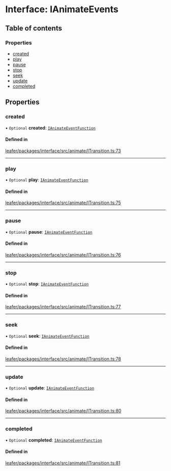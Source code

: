 # Interface: IAnimateEvents

## Table of contents

### Properties

- [created](IAnimateEvents.md#created)
- [play](IAnimateEvents.md#play)
- [pause](IAnimateEvents.md#pause)
- [stop](IAnimateEvents.md#stop)
- [seek](IAnimateEvents.md#seek)
- [update](IAnimateEvents.md#update)
- [completed](IAnimateEvents.md#completed)

## Properties

### created

• `Optional` **created**: [`IAnimateEventFunction`](IAnimateEventFunction.md)

#### Defined in

[leafer/packages/interface/src/animate/ITransition.ts:73](https://github.com/leaferjs/leafer/blob/27e942d/packages/interface/src/animate/ITransition.ts#L73)

___

### play

• `Optional` **play**: [`IAnimateEventFunction`](IAnimateEventFunction.md)

#### Defined in

[leafer/packages/interface/src/animate/ITransition.ts:75](https://github.com/leaferjs/leafer/blob/27e942d/packages/interface/src/animate/ITransition.ts#L75)

___

### pause

• `Optional` **pause**: [`IAnimateEventFunction`](IAnimateEventFunction.md)

#### Defined in

[leafer/packages/interface/src/animate/ITransition.ts:76](https://github.com/leaferjs/leafer/blob/27e942d/packages/interface/src/animate/ITransition.ts#L76)

___

### stop

• `Optional` **stop**: [`IAnimateEventFunction`](IAnimateEventFunction.md)

#### Defined in

[leafer/packages/interface/src/animate/ITransition.ts:77](https://github.com/leaferjs/leafer/blob/27e942d/packages/interface/src/animate/ITransition.ts#L77)

___

### seek

• `Optional` **seek**: [`IAnimateEventFunction`](IAnimateEventFunction.md)

#### Defined in

[leafer/packages/interface/src/animate/ITransition.ts:78](https://github.com/leaferjs/leafer/blob/27e942d/packages/interface/src/animate/ITransition.ts#L78)

___

### update

• `Optional` **update**: [`IAnimateEventFunction`](IAnimateEventFunction.md)

#### Defined in

[leafer/packages/interface/src/animate/ITransition.ts:80](https://github.com/leaferjs/leafer/blob/27e942d/packages/interface/src/animate/ITransition.ts#L80)

___

### completed

• `Optional` **completed**: [`IAnimateEventFunction`](IAnimateEventFunction.md)

#### Defined in

[leafer/packages/interface/src/animate/ITransition.ts:81](https://github.com/leaferjs/leafer/blob/27e942d/packages/interface/src/animate/ITransition.ts#L81)

